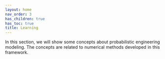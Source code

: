 ```yaml
---
layout: home
nav_order: 3
has_children: true
has_toc: true
title: Learning
---
```


<!--Don't delete this script-->
<script src = "https://polyfill.io/v3/polyfill.min.js?features=es6"></script>
<script id = "MathJax-script" async src="https://cdn.jsdelivr.net/npm/mathjax@3/es5/tex-mml-chtml.js"></script>
<!--Don't delete this script-->

<p align="justify">In this section, we will show some concepts about probabilistic engineering modeling. The concepts are related to numerical methods developed in this framework.</p>
